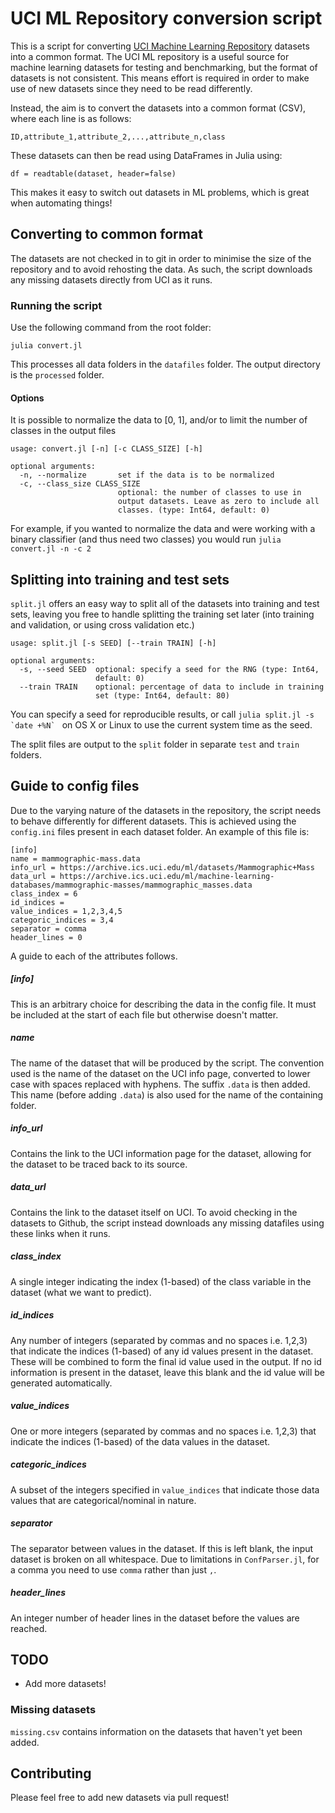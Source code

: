 # UCI ML Repository conversion script

This is a script for converting [UCI Machine Learning Repository](http://archive.ics.uci.edu/ml/datasets.html) datasets into a common format. The UCI ML repository is a useful source for machine learning datasets for testing and benchmarking, but the format of datasets is not consistent. This means effort is required in order to make use of new datasets since they need to be read differently.

Instead, the aim is to convert the datasets into a common format (CSV), where each line is as follows:

    ID,attribute_1,attribute_2,...,attribute_n,class

These datasets can then be read using DataFrames in Julia using:

    df = readtable(dataset, header=false)
    
This makes it easy to switch out datasets in ML problems, which is great when automating things!

## Converting to common format

The datasets are not checked in to git in order to minimise the size of the repository and to avoid rehosting the data. As such, the script downloads any missing datasets directly from UCI as it runs.

### Running the script

Use the following command from the root folder:
  
    julia convert.jl

This processes all data folders in the `datafiles` folder. The output directory is the `processed` folder.

#### Options

It is possible to normalize the data to [0, 1], and/or to limit the number of classes in the output files

    usage: convert.jl [-n] [-c CLASS_SIZE] [-h]

    optional arguments:
      -n, --normalize       set if the data is to be normalized
      -c, --class_size CLASS_SIZE
                            optional: the number of classes to use in
                            output datasets. Leave as zero to include all
                            classes. (type: Int64, default: 0)
                            
For example, if you wanted to normalize the data and were working with a binary classifier (and thus need two classes) you would run `julia convert.jl -n -c 2`

## Splitting into training and test sets

`split.jl` offers an easy way to split all of the datasets into training and test sets, leaving you free to handle splitting the training set later (into training and validation, or using cross validation etc.)

    usage: split.jl [-s SEED] [--train TRAIN] [-h]

    optional arguments:
      -s, --seed SEED  optional: specify a seed for the RNG (type: Int64,
                       default: 0)
      --train TRAIN    optional: percentage of data to include in training
                       set (type: Int64, default: 80)

You can specify a seed for reproducible results, or call ``julia split.jl -s `date +%N` `` on OS X or Linux to use the current system time as the seed.

The split files are output to the `split` folder in separate `test` and `train` folders.
    
## Guide to config files

Due to the varying nature of the datasets in the repository, the script needs to behave differently for different datasets. This is achieved using the `config.ini` files present in each dataset folder. An example of this file is:

    [info]
    name = mammographic-mass.data
    info_url = https://archive.ics.uci.edu/ml/datasets/Mammographic+Mass
    data_url = https://archive.ics.uci.edu/ml/machine-learning-databases/mammographic-masses/mammographic_masses.data
    class_index = 6
    id_indices =
    value_indices = 1,2,3,4,5
    categoric_indices = 3,4
    separator = comma
    header_lines = 0

A guide to each of the attributes follows.

##### [info]

This is an arbitrary choice for describing the data in the config file. It must be included at the start of each file but otherwise doesn't matter.

##### name

The name of the dataset that will be produced by the script. The convention used is the name of the dataset on the UCI info page, converted to lower case with spaces replaced with hyphens. The suffix `.data` is then added. This name (before adding `.data`) is also used for the name of the containing folder.

##### info_url

Contains the link to the UCI information page for the dataset, allowing for the dataset to be traced back to its source.

##### data_url

Contains the link to the dataset itself on UCI. To avoid checking in the datasets to Github, the script instead downloads any missing datafiles using these links when it runs.

##### class_index

A single integer indicating the index (1-based) of the class variable in the dataset (what we want to predict).

##### id_indices

Any number of integers (separated by commas and no spaces i.e. 1,2,3) that indicate the indices (1-based) of any id values present in the dataset. These will be combined to form the final id value used in the output. If no id information is present in the dataset, leave this blank and the id value will be generated automatically.

##### value_indices

One or more integers (separated by commas and no spaces i.e. 1,2,3) that indicate the indices (1-based) of the data values in the dataset.

##### categoric_indices

A subset of the integers specified in `value_indices` that indicate those data values that are categorical/nominal in nature.

##### separator

The separator between values in the dataset. If this is left blank, the input dataset is broken on all whitespace. Due to limitations in `ConfParser.jl`, for a comma you need to use `comma` rather than just `,`.

##### header_lines

An integer number of header lines in the dataset before the values are reached.

## TODO

- Add more datasets!

### Missing datasets

`missing.csv` contains information on the datasets that haven't yet been added.

## Contributing

Please feel free to add new datasets via pull request!
